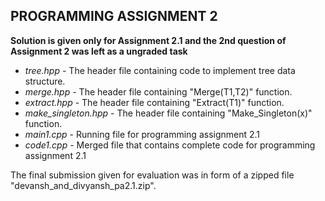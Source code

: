 ## PROGRAMMING ASSIGNMENT 2
**Solution is given only for Assignment 2.1 and the 2nd question of Assignment 2 was left as a ungraded task**

 - *tree.hpp* - The header file containing code to implement tree data structure.
 - *merge.hpp* - The header file containing "Merge(T1,T2)" function.
 - *extract.hpp* - The header file containing "Extract(T1)" function.
 - *make_singleton.hpp* - The header file containing "Make_Singleton(x)" function.
 - *main1.cpp* - Running file for programming assignment 2.1
 - *code1.cpp* - Merged file that contains complete code for programming assignment 2.1

The final submission given for evaluation was in form of a zipped file "devansh_and_divyansh_pa2.1.zip".